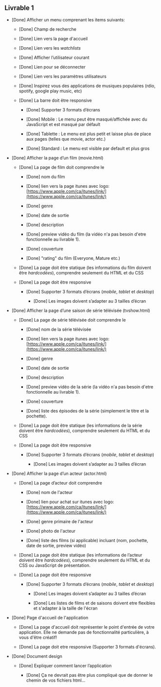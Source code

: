 ## Livrable 1

* [Done] Afficher un menu comprenant les items suivants:

    * [Done] Champ de recherche

    * [Done] Lien vers la page d'accueil

    * [Done] Lien vers les _watchlists_

    * [Done] Afficher l’utilisateur courant

    * [Done] Lien pour se déconnecter

    * [Done] Lien vers les paramètres utilisateurs

    * [Done] Inspirez vous des applications de musiques populaires (rdio, spotify, google play music, etc)

    * [Done] La barre doit être responsive

        * [Done] Supporter 3 formats d’écrans

        * [Done] Mobile : Le menu peut être masqué/affichée avec du JavaScript et est masqué par défault

        * [Done] Tablette : Le menu est plus petit et laisse plus de place aux pages (telles que movie, actor etc.)

        * [Done] Standard : Le menu est visible par default et plus gros

* [Done] Afficher la page d’un film (movie.html)

    * [Done] La page de film doit comprendre le

        * [Done] nom du film

        * [Done] lien vers la page itunes avec logo: [https://www.apple.com/ca/itunes/link/](https://www.apple.com/ca/itunes/link/)

        * [Done] genre

        * [Done] date de sortie

        * [Done] description

        * [Done] preview vidéo du film (la vidéo n'a pas besoin d'etre fonctionnelle au livrable 1).

        * [Done] couverture

        * [Done] "rating" du film (Everyone, Mature etc.)

    * [Done] La page doit être statique (les informations du film doivent être *hardcodées*), comprendre seulement du HTML et du CSS

    * [Done] La page doit être responsive

        * [Done] Supporter 3 formats d’écrans (*mobile*, *tablet* et *desktop*)

            * [Done] Les images doivent s’adapter au 3 tailles d’écran

* [Done] Afficher la page d’une saison de série télévisée (tvshow.html)

    * [Done] La page de série télévisée doit comprendre le

        * [Done] nom de la série télévisée

        * [Done] lien vers la page itunes avec logo: [https://www.apple.com/ca/itunes/link/](https://www.apple.com/ca/itunes/link/)

        * [Done] genre

        * [Done] date de sortie

        * [Done] description

        * [Done] preview vidéo de la série (la vidéo n'a pas besoin d'etre fonctionnelle au livrable 1).

        * [Done] couverture

        * [Done] liste des épisodes de la série (simplement le titre et la pochette).

    * [Done] La page doit être statique (les informations de la série doivent être *hardcodées*), comprendre seulement du HTML et du CSS

    * [Done] La page doit être responsive

        * [Done] Supporter 3 formats d’écrans (*mobile*, *tablet* et *desktop*)

            * [Done] Les images doivent s’adapter au 3 tailles d’écran

* [Done] Afficher la page d’un acteur (actor.html)

    * [Done] La page d’acteur doit comprendre

        * [Done] nom de l'acteur

        * [Done] lien pour achat sur itunes avec logo: [https://www.apple.com/ca/itunes/link/](https://www.apple.com/ca/itunes/link/)

        * [Done] genre primaire de l'acteur

        * [Done] photo de l'acteur

        * [Done] liste des films (si applicable) incluant (nom, pochette, date de sortie, preview vidéo)

    * [Done] La page doit être statique (les informations de l’acteur doivent être *hardcodées*), comprendre seulement du HTML et du CSS ou JavaScript de présentation.

    * [Done] La page doit être responsive

        * [Done] Supporter 3 formats d’écrans (*mobile*, *tablet* et *desktop*)

            * [Done] Les images doivent s’adapter au 3 tailles d’écran

            * [Done] Les listes de films et de saisons doivent etre flexibles et s'adapter à la taille de l'écran

* [Done] Page d'accueil de l'application

    * [Done] La page d'accueil doit représenter le point d'entrée de votre application. Elle ne demande pas de fonctionnalité particulière, à vous d'être créatif!

    * [Done] La page doit etre responsive (Supporter 3 formats d'écrans).

* [Done] Document design

    * [Done] Expliquer comment lancer l’application

        * [Done] Ça ne devrait pas être plus compliqué que de donner le chemin de vos fichiers html...